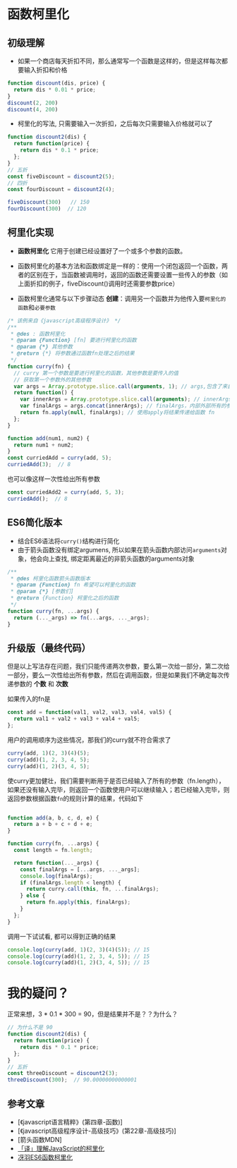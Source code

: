 # 函数柯里化



## 初级理解

- 如果一个商店每天折扣不同，那么通常写一个函数是这样的，但是这样每次都要输入折扣和价格

```javascript
function discount(dis, price) {
  return dis * 0.01 * price;
}
discount(2, 200)
discount(4, 200)
```

- 柯里化的写法, 只需要输入一次折扣，之后每次只需要输入价格就可以了

```javascript
function discount2(dis) {
  return function(price) {
    return dis * 0.1 * price;
  };
}
// 五折
const fiveDiscount = discount2(5);
// 四折
const fourDiscount = discount2(4);

fiveDiscount(300)   // 150
fourDiscount(300)  // 120

```





## 柯里化实现

- **函数柯里化** 它用于创建已经设置好了一个或多个参数的函数。
- 函数柯里化的基本方法和函数绑定是一样的：使用一个闭包返回一个函数，两者的区别在于，当函数被调用时，返回的函数还需要设置一些传入的参数（如上面折扣的例子，fiveDiscount()调用时还需要参数price）

- 函数柯里化通常与以下步骤动态 **创建**：调用另一个函数并为他传入要`柯里化的函数`和`必要参数`

```javascript
/* 该例来自《javascript高级程序设计》 */
/**
 * @des : 函数柯里化
 * @param {Function} [fn] 要进行柯里化的函数
 * @param {*} 其他参数
 * @return {*} 将参数通过函数fn处理之后的结果
 */
function curry(fn) {
  // curry 第一个参数是要进行柯里化的函数，其他参数是要传入的值
  // 获取第一个参数外的其他参数
  var args = Array.prototype.slice.call(arguments, 1); // args,包含了来自外部函数
  return function() {
    var innerArgs = Array.prototype.slice.call(arguments); // innerArgs，用来存放内部函数的所有参数
    var finalArgs = args.concat(innerArgs); // finalArgs，内部外部所有的参数
    return fn.apply(null, finalArgs); // 使用apply将结果传递给函数 fn
  };
}

function add(num1, num2) {
  return num1 + num2;
}
const curriedAdd = curry(add, 5);
curriedAdd(3);  // 8

```

也可以像这样一次性给出所有参数

```javascript
const curriedAdd2 = curry(add, 5, 3);
curriedAdd();  // 8

```




## ES6简化版本

- 结合ES6语法将`curry()`结构进行简化
- 由于箭头函数没有绑定argumens, 所以如果在箭头函数内部访问`arguments`对象，他会向上查找, 绑定距离最近的非箭头函数的arguments对象

```javascript
/**
 * @des 柯里化函数箭头函数版本
 * @param {Function} fn 希望可以柯里化的函数
 * @param {*} [参数们]
 * @return {Function} 柯里化之后的函数
 */
function curry(fn, ...args) {
  return (..._args) => fn(...args, ..._args);
}

```





## 升级版（最终代码）

但是以上写法存在问题，我们只能传递两次参数，要么第一次给一部分，第二次给一部分，要么一次性给出所有参数，然后在调用函数，但是如果我们不确定每次传递参数的 **个数** 和 **次数**

如果传入的fn是

```javascript
const add = function(val1, val2, val3, val4, val5) {
  return val1 + val2 + val3 + val4 + val5;
};
```

用户的调用顺序为这些情况，那我们的curry就不符合需求了

```javascript
curry(add, 1)(2, 3)(4)(5);
curry(add)(1, 2, 3, 4, 5);
curry(add)(1, 2)(3, 4, 5);
```

使curry更加健壮，我们需要判断用于是否已经输入了所有的参数（fn.length），
如果还没有输入完毕，则返回一个函数使用户可以继续输入；若已经输入完毕，则返回参数根据函数`fn`的规则计算的结果，代码如下

```javascript

function add(a, b, c, d, e) {
  return a + b + c + d + e;
}

function curry(fn, ...args) {
  const length = fn.length;

  return function(..._args) {
    const finalArgs = [...args, ..._args];
    console.log(finalArgs);
    if (finalArgs.length < length) {
      return curry.call(this, fn, ...finalArgs);
    } else {
      return fn.apply(this, finalArgs);
    }
  };
}

```
调用一下试试看,  都可以得到正确的结果

```javascript
console.log(curry(add, 1)(2, 3)(4)(5)); // 15
console.log(curry(add)(1, 2, 3, 4, 5)); // 15
console.log(curry(add)(1, 2)(3, 4, 5)); // 15
```




# 我的疑问？

正常来想，3 * 0.1 * 300 = 90，但是结果并不是？？为什么？


```javascript
// 为什么不是 90
function discount2(dis) {
  return function(price) {
    return dis * 0.1 * price;
  };
}
// 五折
const threeDiscount = discount2(3);
threeDiscount(300);  // 90.00000000000001

```

## 参考文章

- [《javascript语言精粹》(第四章-函数)]
- [《javascript高级程序设计-高级技巧》(第22章-高级技巧)]
- [箭头函数MDN]
- [「译」理解JavaScript的柯里化](https://juejin.im/post/5bf18715e51d45244939acc5)
- [冴羽ES6函数柯里化](https://github.com/mqyqingfeng/Blog/issues/42)
